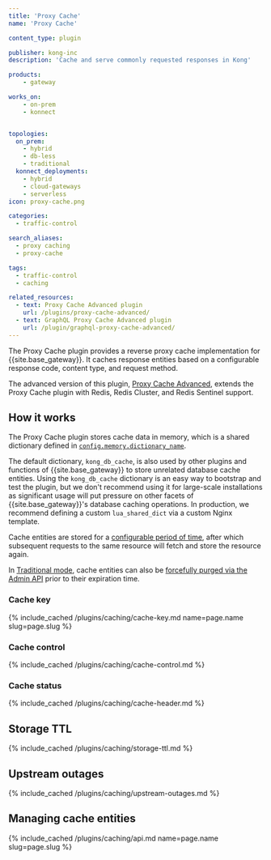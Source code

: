 ```yaml
---
title: 'Proxy Cache'
name: 'Proxy Cache'

content_type: plugin

publisher: kong-inc
description: 'Cache and serve commonly requested responses in Kong'

products:
    - gateway

works_on:
    - on-prem
    - konnect


topologies:
  on_prem:
    - hybrid
    - db-less
    - traditional
  konnect_deployments:
    - hybrid
    - cloud-gateways
    - serverless
icon: proxy-cache.png

categories:
  - traffic-control

search_aliases:
  - proxy caching
  - proxy-cache

tags:
  - traffic-control
  - caching

related_resources:
  - text: Proxy Cache Advanced plugin
    url: /plugins/proxy-cache-advanced/
  - text: GraphQL Proxy Cache Advanced plugin
    url: /plugin/graphql-proxy-cache-advanced/
---
```


The Proxy Cache plugin provides a reverse proxy cache implementation for {{site.base_gateway}}. 
It caches response entities based on a configurable response code, content type, and request method.

The advanced version of this plugin, [Proxy Cache Advanced](/plugins/proxy-cache-advanced/), 
extends the Proxy Cache plugin with Redis, Redis Cluster, and Redis Sentinel support.

## How it works

The Proxy Cache plugin stores cache data in memory, which is a shared dictionary defined in [`config.memory.dictionary_name`](./reference/#schema--config-memory-dictionary-name).

The default dictionary, `kong_db_cache`, is also used by other plugins and functions of {{site.base_gateway}} to store unrelated database cache entities.
Using the `kong_db_cache` dictionary is an easy way to bootstrap and test the plugin, but we don't recommend using it for large-scale installations as significant usage will put pressure on other facets of {{site.base_gateway}}'s database caching operations. 
In production, we recommend defining a custom `lua_shared_dict` via a custom Nginx template.

Cache entities are stored for a [configurable period of time](./reference/#schema--config-cache-ttl), after which subsequent requests to the same resource will fetch and store the resource again. 

In [Traditional mode](/gateway/traditional-mode/), cache entities can also be [forcefully purged via the Admin API](#managing-cache-entities) prior to their expiration time.

### Cache key

{% include_cached /plugins/caching/cache-key.md name=page.name slug=page.slug %}

### Cache control

{% include_cached /plugins/caching/cache-control.md %}

### Cache status

{% include_cached /plugins/caching/cache-header.md %}

## Storage TTL

{% include_cached /plugins/caching/storage-ttl.md %}

## Upstream outages

{% include_cached /plugins/caching/upstream-outages.md %}

## Managing cache entities

{% include_cached /plugins/caching/api.md name=page.name slug=page.slug %}